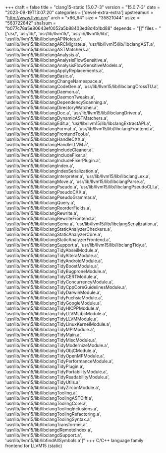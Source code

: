 +++
draft = false
title = "clang15-static 15.0.7-3"
version = "15.0.7-3"
date = "2023-09-19T13:07:20"
categories = ['devel-extra-extra']
upstreamurl = "http://www.llvm.org"
arch = "x86_64"
size = "35821044"
usize = "563722842"
sha1sum = "b077c78a5e80643ef0052a5b88403ed8d4b1bd88"
depends = "[]"
files = "['usr/', 'usr/lib/', 'usr/lib/llvm15/', 'usr/lib/llvm15/lib/', 'usr/lib/llvm15/lib/libclangAPINotes.a', 'usr/lib/llvm15/lib/libclangARCMigrate.a', 'usr/lib/llvm15/lib/libclangAST.a', 'usr/lib/llvm15/lib/libclangASTMatchers.a', 'usr/lib/llvm15/lib/libclangAnalysis.a', 'usr/lib/llvm15/lib/libclangAnalysisFlowSensitive.a', 'usr/lib/llvm15/lib/libclangAnalysisFlowSensitiveModels.a', 'usr/lib/llvm15/lib/libclangApplyReplacements.a', 'usr/lib/llvm15/lib/libclangBasic.a', 'usr/lib/llvm15/lib/libclangChangeNamespace.a', 'usr/lib/llvm15/lib/libclangCodeGen.a', 'usr/lib/llvm15/lib/libclangCrossTU.a', 'usr/lib/llvm15/lib/libclangDaemon.a', 'usr/lib/llvm15/lib/libclangDaemonTweaks.a', 'usr/lib/llvm15/lib/libclangDependencyScanning.a', 'usr/lib/llvm15/lib/libclangDirectoryWatcher.a', 'usr/lib/llvm15/lib/libclangDoc.a', 'usr/lib/llvm15/lib/libclangDriver.a', 'usr/lib/llvm15/lib/libclangDynamicASTMatchers.a', 'usr/lib/llvm15/lib/libclangEdit.a', 'usr/lib/llvm15/lib/libclangExtractAPI.a', 'usr/lib/llvm15/lib/libclangFormat.a', 'usr/lib/llvm15/lib/libclangFrontend.a', 'usr/lib/llvm15/lib/libclangFrontendTool.a', 'usr/lib/llvm15/lib/libclangHandleCXX.a', 'usr/lib/llvm15/lib/libclangHandleLLVM.a', 'usr/lib/llvm15/lib/libclangIncludeCleaner.a', 'usr/lib/llvm15/lib/libclangIncludeFixer.a', 'usr/lib/llvm15/lib/libclangIncludeFixerPlugin.a', 'usr/lib/llvm15/lib/libclangIndex.a', 'usr/lib/llvm15/lib/libclangIndexSerialization.a', 'usr/lib/llvm15/lib/libclangInterpreter.a', 'usr/lib/llvm15/lib/libclangLex.a', 'usr/lib/llvm15/lib/libclangMove.a', 'usr/lib/llvm15/lib/libclangParse.a', 'usr/lib/llvm15/lib/libclangPseudo.a', 'usr/lib/llvm15/lib/libclangPseudoCLI.a', 'usr/lib/llvm15/lib/libclangPseudoCXX.a', 'usr/lib/llvm15/lib/libclangPseudoGrammar.a', 'usr/lib/llvm15/lib/libclangQuery.a', 'usr/lib/llvm15/lib/libclangReorderFields.a', 'usr/lib/llvm15/lib/libclangRewrite.a', 'usr/lib/llvm15/lib/libclangRewriteFrontend.a', 'usr/lib/llvm15/lib/libclangSema.a', 'usr/lib/llvm15/lib/libclangSerialization.a', 'usr/lib/llvm15/lib/libclangStaticAnalyzerCheckers.a', 'usr/lib/llvm15/lib/libclangStaticAnalyzerCore.a', 'usr/lib/llvm15/lib/libclangStaticAnalyzerFrontend.a', 'usr/lib/llvm15/lib/libclangSupport.a', 'usr/lib/llvm15/lib/libclangTidy.a', 'usr/lib/llvm15/lib/libclangTidyAbseilModule.a', 'usr/lib/llvm15/lib/libclangTidyAlteraModule.a', 'usr/lib/llvm15/lib/libclangTidyAndroidModule.a', 'usr/lib/llvm15/lib/libclangTidyBoostModule.a', 'usr/lib/llvm15/lib/libclangTidyBugproneModule.a', 'usr/lib/llvm15/lib/libclangTidyCERTModule.a', 'usr/lib/llvm15/lib/libclangTidyConcurrencyModule.a', 'usr/lib/llvm15/lib/libclangTidyCppCoreGuidelinesModule.a', 'usr/lib/llvm15/lib/libclangTidyDarwinModule.a', 'usr/lib/llvm15/lib/libclangTidyFuchsiaModule.a', 'usr/lib/llvm15/lib/libclangTidyGoogleModule.a', 'usr/lib/llvm15/lib/libclangTidyHICPPModule.a', 'usr/lib/llvm15/lib/libclangTidyLLVMLibcModule.a', 'usr/lib/llvm15/lib/libclangTidyLLVMModule.a', 'usr/lib/llvm15/lib/libclangTidyLinuxKernelModule.a', 'usr/lib/llvm15/lib/libclangTidyMPIModule.a', 'usr/lib/llvm15/lib/libclangTidyMain.a', 'usr/lib/llvm15/lib/libclangTidyMiscModule.a', 'usr/lib/llvm15/lib/libclangTidyModernizeModule.a', 'usr/lib/llvm15/lib/libclangTidyObjCModule.a', 'usr/lib/llvm15/lib/libclangTidyOpenMPModule.a', 'usr/lib/llvm15/lib/libclangTidyPerformanceModule.a', 'usr/lib/llvm15/lib/libclangTidyPlugin.a', 'usr/lib/llvm15/lib/libclangTidyPortabilityModule.a', 'usr/lib/llvm15/lib/libclangTidyReadabilityModule.a', 'usr/lib/llvm15/lib/libclangTidyUtils.a', 'usr/lib/llvm15/lib/libclangTidyZirconModule.a', 'usr/lib/llvm15/lib/libclangTooling.a', 'usr/lib/llvm15/lib/libclangToolingASTDiff.a', 'usr/lib/llvm15/lib/libclangToolingCore.a', 'usr/lib/llvm15/lib/libclangToolingInclusions.a', 'usr/lib/llvm15/lib/libclangToolingRefactoring.a', 'usr/lib/llvm15/lib/libclangToolingSyntax.a', 'usr/lib/llvm15/lib/libclangTransformer.a', 'usr/lib/llvm15/lib/libclangdRemoteIndex.a', 'usr/lib/llvm15/lib/libclangdSupport.a', 'usr/lib/llvm15/lib/libfindAllSymbols.a']"
+++
C/C++ language family frontend for LLVM15 (static)